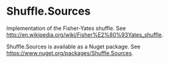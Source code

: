 # Shuffle.Sources

Implementation of the Fisher-Yates shuffle. See <http://en.wikipedia.org/wiki/Fisher%E2%80%93Yates_shuffle>.

Shuffle.Sources is available as a Nuget package. See <https://www.nuget.org/packages/Shuffle.Sources>.